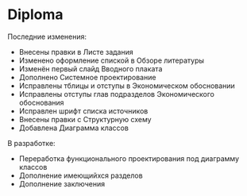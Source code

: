 # Diploma

Последние изменения:
- Внесены правки в Листе задания
- Изменено оформление спиской в Обзоре литературы
- Изменён первый слайд Вводного плаката
- Дополнено Системное проектирование
- Исправлены тблицы и отступы в Экономическом обосновании
- Исправлены отступы глав подразделов Экономического обоснования
- Исправлен шрифт списка источников
- Внесены правки с Структурную схему
- Добавлена Диаграмма классов

В разработке:
- Переработка функционального проектирования под диаграмму классов
- Дополнение имеющийхся разделов 
- Дополнение заключения